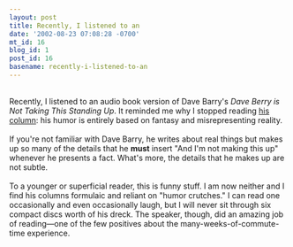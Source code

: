 ```yaml
---
layout: post
title: Recently, I listened to an
date: '2002-08-23 07:08:28 -0700'
mt_id: 16
blog_id: 1
post_id: 16
basename: recently-i-listened-to-an
---
```

<br />Recently, I listened to an audio book version of Dave Barry's <cite>Dave Berry is Not Taking This Standing Up</cite>. It reminded me why I stopped reading <a href="http://www.miami.com/mld/miamiherald/living/columnists/dave_barry/" title="His Miami Herald home">his column</a>: his humor is entirely based on fantasy and misrepresenting reality.<br /><br />If you're not familiar with Dave Barry, he writes about real things but makes up so many of the details that he <strong>must</strong> insert "And I'm not making this up" whenever he presents a fact. What's more, the details that he makes up are not subtle.<br /><br />To a younger or superficial reader, this is funny stuff. I am now neither and I find his columns formulaic and reliant on "humor crutches." I can read one occasionally and even occasionally laugh, but I will never sit through six compact discs worth of his dreck. The speaker, though, did an amazing job of reading&#x2014;one of the few positives about the many-weeks-of-commute-time experience.<br /><br /><br />
